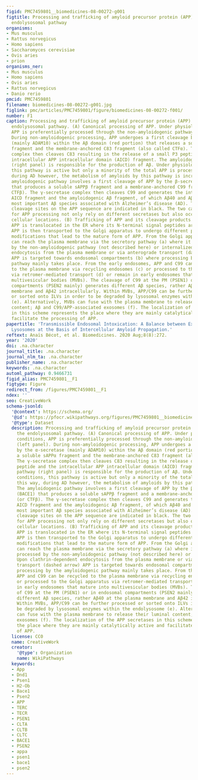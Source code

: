 ```yaml
---
figid: PMC7459801__biomedicines-08-00272-g001
figtitle: Processing and trafficking of amyloid precursor protein (APP) through the
  endolysosomal pathway
organisms:
- Mus musculus
- Rattus norvegicus
- Homo sapiens
- Saccharomyces cerevisiae
- Ovis aries
- prion
organisms_ner:
- Mus musculus
- Homo sapiens
- Ovis aries
- Rattus norvegicus
- Danio rerio
pmcid: PMC7459801
filename: biomedicines-08-00272-g001.jpg
figlink: pmc/articles/PMC7459801/figure/biomedicines-08-00272-f001/
number: F1
caption: Processing and trafficking of amyloid precursor protein (APP) through the
  endolysosomal pathway. (A) Canonical processing of APP. Under physiological conditions,
  APP is preferentially processed through the non-amyloidogenic pathway (left panel).
  During non-amyloidogenic processing, APP undergoes a first cleavage by the α-secretase
  (mainly ADAM10) within the Aβ domain (red portion) that releases a soluble sAPPα
  fragment and the membrane-anchored C83 fragment (also called CTFα). The γ-secretase
  complex then cleaves C83 resulting in the release of a small P3 peptide and the
  intracellular APP intracellular domain (AICD) fragment. The amyloidogenic pathway
  (right panel) is responsible for the production of Aβ. Under physiological conditions,
  this pathway is active but only a minority of the total APP is processed this way,
  during AD however, the metabolism of amyloids by this pathway is increased. The
  amyloidogenic pathway involves a first cleavage of APP by the β-secretase (BACE1)
  that produces a soluble sAPPβ fragment and a membrane-anchored C99 fragment (or
  CTFβ). The γ-secretase complex then cleaves C99 and generates the intracellular
  AICD fragment and the amyloidogenic Aβ fragment, of which Aβ40 and Aβ42 are the
  most important Aβ species associated with Alzheimer’s disease (AD). The distinct
  cleavage sites on the APP sequence are indicated in black. The two canonical pathways
  for APP processing not only rely on different secretases but also occur at distinct
  cellular locations. (B) Trafficking of APP and its cleavage products. After synthesis,
  APP is translocated in the ER where its N-terminal signal peptides are cleaved.
  APP is then transported to the Golgi apparatus to undergo different post-translational
  modifications that lead to the mature form of APP. From the Golgi apparatus, APP
  can reach the plasma membrane via the secretory pathway (a) where it is either processed
  by the non-amyloidogenic pathway (not described here) or internalized. Upon clathrin-dependent
  endocytosis from the plasma membrane or via anterograde transport (dashed arrow)
  APP is targeted towards endosomal compartments (b) where processing by the amyloidogenic
  pathway mainly takes place. From the early endosomes, APP and C99 can be recycled
  to the plasma membrane via recycling endosomes (c) or processed to the Golgi apparatus
  via retromer-mediated transport (d) or remain in early endosomes that mature into
  multivesicular bodies (MVBs). The cleavage of C99 at the PM (PSEN1) or in endosomal
  compartments (PSEN2 mainly) generates different Aβ species, rather Aβ40 at the plasma
  membrane and Aβ42 intracellularly. Within MVBs, APP/C99 can be further processed
  or sorted onto ILVs in order to be degraded by lysosomal enzymes within the endolysosome
  (e). Alternatively, MVBs can fuse with the plasma membrane to release their luminal
  content; Aβ and C99/APP-associated exosomes (f). The localization of the APP secretases
  in this scheme represents the place where they are mainly catalytically active and
  facilitate the processing of APP.
papertitle: 'Transmissible Endosomal Intoxication: A Balance between Exosomes and
  Lysosomes at the Basis of Intercellular Amyloid Propagation.'
reftext: Anaïs Bécot, et al. Biomedicines. 2020 Aug;8(8):272.
year: '2020'
doi: .na.character
journal_title: .na.character
journal_nlm_ta: .na.character
publisher_name: .na.character
keywords: .na.character
automl_pathway: 0.9466731
figid_alias: PMC7459801__F1
figtype: Figure
redirect_from: /figures/PMC7459801__F1
ndex: ''
seo: CreativeWork
schema-jsonld:
  '@context': https://schema.org/
  '@id': https://pfocr.wikipathways.org/figures/PMC7459801__biomedicines-08-00272-g001.html
  '@type': Dataset
  description: Processing and trafficking of amyloid precursor protein (APP) through
    the endolysosomal pathway. (A) Canonical processing of APP. Under physiological
    conditions, APP is preferentially processed through the non-amyloidogenic pathway
    (left panel). During non-amyloidogenic processing, APP undergoes a first cleavage
    by the α-secretase (mainly ADAM10) within the Aβ domain (red portion) that releases
    a soluble sAPPα fragment and the membrane-anchored C83 fragment (also called CTFα).
    The γ-secretase complex then cleaves C83 resulting in the release of a small P3
    peptide and the intracellular APP intracellular domain (AICD) fragment. The amyloidogenic
    pathway (right panel) is responsible for the production of Aβ. Under physiological
    conditions, this pathway is active but only a minority of the total APP is processed
    this way, during AD however, the metabolism of amyloids by this pathway is increased.
    The amyloidogenic pathway involves a first cleavage of APP by the β-secretase
    (BACE1) that produces a soluble sAPPβ fragment and a membrane-anchored C99 fragment
    (or CTFβ). The γ-secretase complex then cleaves C99 and generates the intracellular
    AICD fragment and the amyloidogenic Aβ fragment, of which Aβ40 and Aβ42 are the
    most important Aβ species associated with Alzheimer’s disease (AD). The distinct
    cleavage sites on the APP sequence are indicated in black. The two canonical pathways
    for APP processing not only rely on different secretases but also occur at distinct
    cellular locations. (B) Trafficking of APP and its cleavage products. After synthesis,
    APP is translocated in the ER where its N-terminal signal peptides are cleaved.
    APP is then transported to the Golgi apparatus to undergo different post-translational
    modifications that lead to the mature form of APP. From the Golgi apparatus, APP
    can reach the plasma membrane via the secretory pathway (a) where it is either
    processed by the non-amyloidogenic pathway (not described here) or internalized.
    Upon clathrin-dependent endocytosis from the plasma membrane or via anterograde
    transport (dashed arrow) APP is targeted towards endosomal compartments (b) where
    processing by the amyloidogenic pathway mainly takes place. From the early endosomes,
    APP and C99 can be recycled to the plasma membrane via recycling endosomes (c)
    or processed to the Golgi apparatus via retromer-mediated transport (d) or remain
    in early endosomes that mature into multivesicular bodies (MVBs). The cleavage
    of C99 at the PM (PSEN1) or in endosomal compartments (PSEN2 mainly) generates
    different Aβ species, rather Aβ40 at the plasma membrane and Aβ42 intracellularly.
    Within MVBs, APP/C99 can be further processed or sorted onto ILVs in order to
    be degraded by lysosomal enzymes within the endolysosome (e). Alternatively, MVBs
    can fuse with the plasma membrane to release their luminal content; Aβ and C99/APP-associated
    exosomes (f). The localization of the APP secretases in this scheme represents
    the place where they are mainly catalytically active and facilitate the processing
    of APP.
  license: CC0
  name: CreativeWork
  creator:
    '@type': Organization
    name: WikiPathways
  keywords:
  - App
  - Dnd1
  - Psen1
  - H2-Ob
  - Bace1
  - Psen2
  - APP
  - TERC
  - TECR
  - PSEN1
  - CLTA
  - CLTB
  - CLTC
  - BACE1
  - PSEN2
  - appa
  - psen1
  - bace1
  - psen2
---
```

